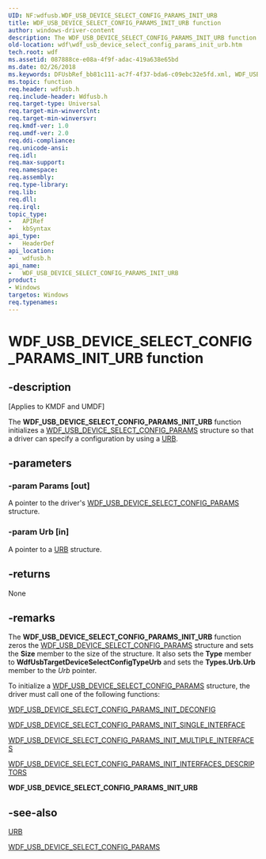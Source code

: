 ```yaml
---
UID: NF:wdfusb.WDF_USB_DEVICE_SELECT_CONFIG_PARAMS_INIT_URB
title: WDF_USB_DEVICE_SELECT_CONFIG_PARAMS_INIT_URB function
author: windows-driver-content
description: The WDF_USB_DEVICE_SELECT_CONFIG_PARAMS_INIT_URB function initializes a WDF_USB_DEVICE_SELECT_CONFIG_PARAMS structure so that a driver can specify a configuration by using a URB.
old-location: wdf\wdf_usb_device_select_config_params_init_urb.htm
tech.root: wdf
ms.assetid: 087888ce-e08a-4f9f-adac-419a638e65bd
ms.date: 02/26/2018
ms.keywords: DFUsbRef_bb81c111-ac7f-4f37-bda6-c09ebc32e5fd.xml, WDF_USB_DEVICE_SELECT_CONFIG_PARAMS_INIT_URB, WDF_USB_DEVICE_SELECT_CONFIG_PARAMS_INIT_URB function, kmdf.wdf_usb_device_select_config_params_init_urb, wdf.wdf_usb_device_select_config_params_init_urb, wdfusb/WDF_USB_DEVICE_SELECT_CONFIG_PARAMS_INIT_URB
ms.topic: function
req.header: wdfusb.h
req.include-header: Wdfusb.h
req.target-type: Universal
req.target-min-winverclnt: 
req.target-min-winversvr: 
req.kmdf-ver: 1.0
req.umdf-ver: 2.0
req.ddi-compliance: 
req.unicode-ansi: 
req.idl: 
req.max-support: 
req.namespace: 
req.assembly: 
req.type-library: 
req.lib: 
req.dll: 
req.irql: 
topic_type:
-	APIRef
-	kbSyntax
api_type:
-	HeaderDef
api_location:
-	wdfusb.h
api_name:
-	WDF_USB_DEVICE_SELECT_CONFIG_PARAMS_INIT_URB
product:
- Windows
targetos: Windows
req.typenames: 
---
```


# WDF_USB_DEVICE_SELECT_CONFIG_PARAMS_INIT_URB function


## -description


<p class="CCE_Message">[Applies to KMDF and UMDF]</p>

The <b>WDF_USB_DEVICE_SELECT_CONFIG_PARAMS_INIT_URB</b> function initializes a <a href="https://msdn.microsoft.com/library/windows/hardware/ff552600">WDF_USB_DEVICE_SELECT_CONFIG_PARAMS</a> structure so that a driver can specify a configuration by using a <a href="https://msdn.microsoft.com/library/windows/hardware/ff538923">URB</a>. 


## -parameters




### -param Params [out]

A pointer to the driver's <a href="https://msdn.microsoft.com/library/windows/hardware/ff552600">WDF_USB_DEVICE_SELECT_CONFIG_PARAMS</a> structure.


### -param Urb [in]

A pointer to a <a href="https://msdn.microsoft.com/library/windows/hardware/ff538923">URB</a> structure.


## -returns



None




## -remarks



The <b>WDF_USB_DEVICE_SELECT_CONFIG_PARAMS_INIT_URB</b> function zeros the <a href="https://msdn.microsoft.com/library/windows/hardware/ff552600">WDF_USB_DEVICE_SELECT_CONFIG_PARAMS</a> structure and sets the <b>Size</b> member to the size of the structure. It also sets the <b>Type</b> member to <b>WdfUsbTargetDeviceSelectConfigTypeUrb</b> and sets the <b>Types.Urb.Urb</b> member to the <i>Urb</i> pointer.

To initialize a <a href="https://msdn.microsoft.com/library/windows/hardware/ff552600">WDF_USB_DEVICE_SELECT_CONFIG_PARAMS</a> structure, the driver must call one of the following functions:


<a href="https://msdn.microsoft.com/library/windows/hardware/ff552982">WDF_USB_DEVICE_SELECT_CONFIG_PARAMS_INIT_DECONFIG</a>



<a href="https://msdn.microsoft.com/library/windows/hardware/ff552995">WDF_USB_DEVICE_SELECT_CONFIG_PARAMS_INIT_SINGLE_INTERFACE</a>



<a href="https://msdn.microsoft.com/library/windows/hardware/ff552992">WDF_USB_DEVICE_SELECT_CONFIG_PARAMS_INIT_MULTIPLE_INTERFACES</a>



<a href="https://msdn.microsoft.com/library/windows/hardware/ff552986">WDF_USB_DEVICE_SELECT_CONFIG_PARAMS_INIT_INTERFACES_DESCRIPTORS</a>


<b>WDF_USB_DEVICE_SELECT_CONFIG_PARAMS_INIT_URB</b>




## -see-also




<a href="https://msdn.microsoft.com/library/windows/hardware/ff538923">URB</a>



<a href="https://msdn.microsoft.com/library/windows/hardware/ff552600">WDF_USB_DEVICE_SELECT_CONFIG_PARAMS</a>
 

 

